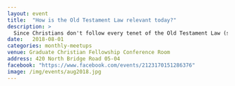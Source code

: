 ```yaml
---
layout: event
title:  "How is the Old Testament Law relevant today?"
description: >
  Since Christians don't follow every tenet of the Old Testament Law (such as prohibitions on eating pork or shellfish), why do we think it is relevant in discussions on various topics today? This session will look at two broad approaches by theologians on this issue.
date:   2018-08-01
categories: monthly-meetups
venue: Graduate Christian Fellowship Conference Room
address: 420 North Bridge Road 05-04
facebook: "https://www.facebook.com/events/2123170151286376"
image: /img/events/aug2018.jpg
---
```

